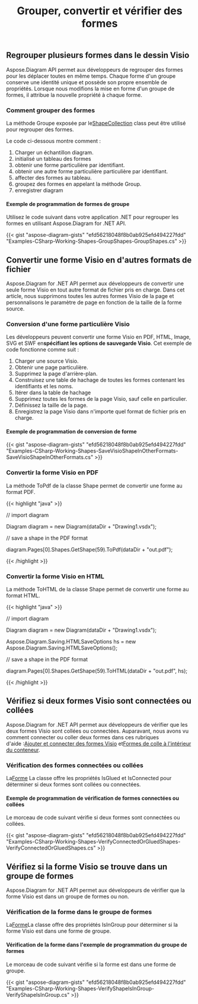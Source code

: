 ﻿---
title: Grouper, convertir et vérifier des formes
type: docs
weight: 80
url: /fr/net/group-convert-and-verify-shapes/
description: Cette section explique comment grouper des formes avec Aspose.Diagram.
---
## **Regrouper plusieurs formes dans le dessin Visio**
Aspose.Diagram API permet aux développeurs de regrouper des formes pour les déplacer toutes en même temps. Chaque forme d'un groupe conserve une identité unique et possède son propre ensemble de propriétés. Lorsque nous modifions la mise en forme d'un groupe de formes, il attribue la nouvelle propriété à chaque forme.
### **Comment grouper des formes**
 La méthode Groupe exposée par le[ShapeCollection](http://www.aspose.com/api/net/diagram/aspose.diagram/shapecollection) class peut être utilisé pour regrouper des formes.

Le code ci-dessous montre comment :

1. Charger un échantillon diagram.
1. initialisé un tableau des formes
1. obtenir une forme particulière par identifiant.
1. obtenir une autre forme particulière particulière par identifiant.
1. affecter des formes au tableau.
1. groupez des formes en appelant la méthode Group.
1. enregistrer diagram
#### **Exemple de programmation de formes de groupe**
Utilisez le code suivant dans votre application .NET pour regrouper les formes en utilisant Aspose.Diagram for .NET API.

{{< gist "aspose-diagram-gists" "efd56218048f8b0ab925efd494227fdd" "Examples-CSharp-Working-Shapes-GroupShapes-GroupShapes.cs" >}}
## **Convertir une forme Visio en d'autres formats de fichier**
Aspose.Diagram for .NET API permet aux développeurs de convertir une seule forme Visio en tout autre format de fichier pris en charge. Dans cet article, nous supprimons toutes les autres formes Visio de la page et personnalisons le paramètre de page en fonction de la taille de la forme source.
### **Conversion d'une forme particulière Visio**
 Les développeurs peuvent convertir une forme Visio en PDF, HTML, Image, SVG et SWF en**spécifiant les options de sauvegarde Visio**.
Cet exemple de code fonctionne comme suit :

1. Charger une source Visio.
1. Obtenir une page particulière.
1. Supprimez la page d'arrière-plan.
1. Construisez une table de hachage de toutes les formes contenant les identifiants et les noms.
1. Itérer dans la table de hachage
1. Supprimez toutes les formes de la page Visio, sauf celle en particulier.
1. Définissez la taille de la page.
1. Enregistrez la page Visio dans n'importe quel format de fichier pris en charge.
#### **Exemple de programmation de conversion de forme**
{{< gist "aspose-diagram-gists" "efd56218048f8b0ab925efd494227fdd" "Examples-CSharp-Working-Shapes-SaveVisioShapeInOtherFormats-SaveVisioShapeInOtherFormats.cs" >}}
### **Convertir la forme Visio en PDF**
La méthode ToPdf de la classe Shape permet de convertir une forme au format PDF.

{{< highlight "java" >}}

 // import diagram

Diagram diagram = new Diagram(dataDir + "Drawing1.vsdx");

// save a shape in the PDF format

diagram.Pages[0].Shapes.GetShape(59).ToPdf(dataDir + "out.pdf");

{{< /highlight >}}
### **Convertir la forme Visio en HTML**
La méthode ToHTML de la classe Shape permet de convertir une forme au format HTML.

{{< highlight "java" >}}

 // import diagram

Diagram diagram = new Diagram(dataDir + "Drawing1.vsdx");

Aspose.Diagram.Saving.HTMLSaveOptions hs = new Aspose.Diagram.Saving.HTMLSaveOptions();

// save a shape in the PDF format

diagram.Pages[0].Shapes.GetShape(59).ToHTML(dataDir + "out.pdf", hs);

{{< /highlight >}}
## **Vérifiez si deux formes Visio sont connectées ou collées**
 Aspose.Diagram for .NET API permet aux développeurs de vérifier que les deux formes Visio sont collées ou connectées. Auparavant, nous avons vu comment connecter ou coller deux formes dans ces rubriques d'aide :[Ajouter et connecter des formes Visio](https://docs.aspose.com/diagram/net/add-retrieve-copy-and-read-visio-shape-data/) et[Formes de colle à l'intérieur du conteneur](/diagram/fr/net/working-with-shapes-gluing/).
### **Vérification des formes connectées ou collées**
 La[Forme](http://www.aspose.com/api/net/diagram/aspose.diagram/shape) La classe offre les propriétés IsGlued et IsConnected pour déterminer si deux formes sont collées ou connectées.
#### **Exemple de programmation de vérification de formes connectées ou collées**
Le morceau de code suivant vérifie si deux formes sont connectées ou collées.

{{< gist "aspose-diagram-gists" "efd56218048f8b0ab925efd494227fdd" "Examples-CSharp-Working-Shapes-VerifyConnectedOrGluedShapes-VerifyConnectedOrGluedShapes.cs" >}}
## **Vérifiez si la forme Visio se trouve dans un groupe de formes**
Aspose.Diagram for .NET API permet aux développeurs de vérifier que la forme Visio est dans un groupe de formes ou non.
### **Vérification de la forme dans le groupe de formes**
La[Forme](http://www.aspose.com/api/net/diagram/aspose.diagram/shape)La classe offre des propriétés IsInGroup pour déterminer si la forme Visio est dans une forme de groupe.
#### **Vérification de la forme dans l'exemple de programmation du groupe de formes**
Le morceau de code suivant vérifie si la forme est dans une forme de groupe.

{{< gist "aspose-diagram-gists" "efd56218048f8b0ab925efd494227fdd" "Examples-CSharp-Working-Shapes-VerifyShapeIsInGroup-VerifyShapeIsInGroup.cs" >}}
